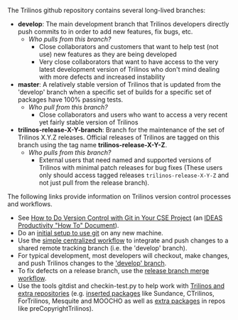 The Trilinos github repository contains several long-lived branches:

* **develop**: The main development branch that Trilinos developers directly push commits to in order to add new features, fix bugs, etc.
  * _Who pulls from this branch?_
    * Close collaborators and customers that want to help test (not use) new features as they are being developed
    * Very close collaborators that want to have access to the very latest development version of Trilinos who don't mind dealing with more defects and increased instability
* **master**: A relatively stable version of Trilinos that is updated from the 'develop' branch when a specific set of builds for a specific set of packages have 100% passing tests.
  * _Who pull from this branch?_
    * Close collaborators and users who want to access a very recent yet fairly stable version of Trilinos
* **trilinos-release-X-Y-branch**: Branch for the maintenance of the set of Trilinos X.Y.Z releases.  Official releases of Trilinos are tagged on this branch using the tag name **trilinos-release-X-Y-Z**.
  * _Who pulls from this branch?_
    * External users that need named and supported versions of Trilinos with minimal patch releases for bug fixes (These users only should access tagged releases `trilinos-release-X-Y-Z` and not just pull from the release branch).

The following links provide information on Trilinos version control processes and workflows.

* See [How to Do Version Control with Git in Your CSE Project](http://ideas-productivity.org/wordpress/wp-content/uploads/2015/04/IDEAS-VCHowToVersionControlwithGit-V0.2.pdf) (an [IDEAS Productivity "How To" Document](https://ideas-productivity.org/resources/howtos/)).
* Do an [initial setup to use git](https://github.com/trilinos/Trilinos/wiki/VC-|-Initial-Git-Setup) on any new machine.
* Use the [simple centralized workflow](https://github.com/trilinos/Trilinos/wiki/VC-|-Simple-Centralized-Workflow) to integrate and push changes to a shared remote tracking branch (i.e. the 'develop' branch).
* For typical development, most developers will checkout, make changes, and push Trilinos changes to the ['develop' branch](https://github.com/trilinos/Trilinos/wiki/VC-|-'develop'-'master'-workflow).
* To fix defects on a release branch, use the [release branch merge workflow](???).
* Use the tools gitdist and checkin-test.py to help work with [Trilinos and extra repositories](???) (e.g. [inserted packages](https://docs.google.com/document/d/1fLSz7FM8hzmIfr84jQ9B9-C7eXhdLBu0aUyXfKS3XCU/edit#bookmark=id.nnw9n1fjkn34) like Sundance, CTrilinos, ForTrilinos, Mesquite and MOOCHO as well as [extra packages](https://docs.google.com/document/d/1fLSz7FM8hzmIfr84jQ9B9-C7eXhdLBu0aUyXfKS3XCU/edit#bookmark=id.x7n2akjjfrim) in repos like preCopyrightTrilinos).